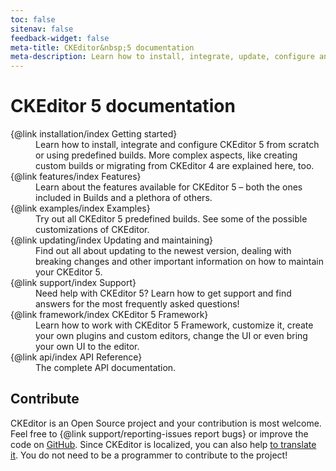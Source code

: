 ```yaml
---
toc: false
sitenav: false
feedback-widget: false
meta-title: CKEditor&nbsp;5 documentation
meta-description: Learn how to install, integrate, update, configure and develop CKEditor&nbsp;5. Browse through API documentation and online samples.
---
```


# CKEditor&nbsp;5 documentation

<dl><dt>{@link installation/index Getting started}</dt><dd>Learn how to install, integrate and configure CKEditor&nbsp;5 from scratch or using predefined builds. More complex aspects, like creating custom builds or migrating from CKEditor 4 are explained here, too.</dd>
<dt>{@link features/index Features}</dt><dd>Learn about the features available for CKEditor&nbsp;5 &ndash; both the ones included in Builds and a plethora of others.</dd>
<dt>{@link examples/index Examples}</dt><dd>Try out all CKEditor&nbsp;5 predefined builds. See some of the possible customizations of CKEditor.</dd>
<dt>{@link updating/index Updating and maintaining}</dt><dd>Find out all about updating to the newest version, dealing with breaking changes and other important information on how to maintain your CKEditor&nbsp;5.</dd>
<dt>{@link support/index Support}</dt><dd>Need help with CKEditor&nbsp;5? Learn how to get support and find answers for the most frequently asked questions!</dd>
<dt>{@link framework/index CKEditor&nbsp;5 Framework}</dt><dd>Learn how to work with CKEditor&nbsp;5 Framework, customize it, create your own plugins and custom editors, change the UI or even bring your own UI to the editor.</dd>
<dt>{@link api/index API Reference}</dt><dd>The complete API documentation.</dd></dl>

## Contribute

CKEditor is an Open Source project and your contribution is most welcome. Feel free to {@link support/reporting-issues report bugs} or improve the code on [GitHub](https://github.com/ckeditor/ckeditor5). Since CKEditor is localized, you can also help [to translate it](https://www.transifex.com/ckeditor/ckeditor5/). You do not need to be a programmer to contribute to the project!
